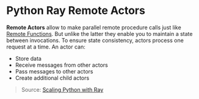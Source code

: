 # Python Ray Remote Actors

__Remote Actors__ allow to make parallel remote procedure calls just like [Remote Functions](https://mpolinowski.github.io/docs/IoT-and-Machine-Learning/AIOps/2023-01-23-python-ray-remote-functions/2023-01-23). But unlike the latter they enable you to maintain a state between invocations. To ensure state consistency, actors process one request at a time. An actor can:

* Store data
* Receive messages from other actors
* Pass messages to other actors
* Create additional child actors


> Source: [Scaling Python with Ray](https://github.com/scalingpythonml/scaling-python-with-ray)
